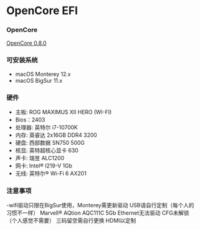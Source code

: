 #  OpenCore EFI

### OpenCore

[OpenCore 0.8.0](https://github.com/acidanthera/OpenCorePkg)

### 可安装系统

- macOS Monterey 12.x 
- macOS BigSur   11.x

### 硬件

- 主板: ROG MAXIMUS XII HERO (WI-FI)
- Bios：2403
- 处理器: 英特尔 i7-10700K
- 内存: 英睿达 2x16GB DDR4 3200
- 硬盘: 西部数据 SN750 500G
- 核显: 英特超核心显卡 630
- 声卡: 瑞昱 ALC1200
- 网卡: Intel® I219-V 1Gb 
- 无线: 英特尔® Wi-Fi 6 AX201


### 注意事项

-wifi驱动只限在BigSur使用，Monterey需更新驱动
USB请自行定制（每个人的习惯不一样）
Marvell® AQtion AQC111C 5Gb Ethernet无法驱动
CFG未解锁（个人感觉不需要）
三码留空需自行更换
HDMI以定制
